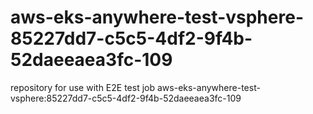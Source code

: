 # aws-eks-anywhere-test-vsphere-85227dd7-c5c5-4df2-9f4b-52daeeaea3fc-109
repository for use with E2E test job aws-eks-anywhere-test-vsphere:85227dd7-c5c5-4df2-9f4b-52daeeaea3fc-109
